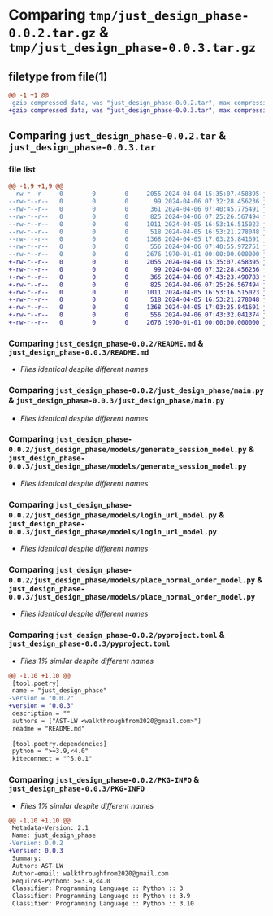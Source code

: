 # Comparing `tmp/just_design_phase-0.0.2.tar.gz` & `tmp/just_design_phase-0.0.3.tar.gz`

## filetype from file(1)

```diff
@@ -1 +1 @@
-gzip compressed data, was "just_design_phase-0.0.2.tar", max compression
+gzip compressed data, was "just_design_phase-0.0.3.tar", max compression
```

## Comparing `just_design_phase-0.0.2.tar` & `just_design_phase-0.0.3.tar`

### file list

```diff
@@ -1,9 +1,9 @@
--rw-r--r--   0        0        0     2055 2024-04-04 15:35:07.458395 just_design_phase-0.0.2/README.md
--rw-r--r--   0        0        0       99 2024-04-06 07:32:28.456236 just_design_phase-0.0.2/just_design_phase/__init__.py
--rw-r--r--   0        0        0      361 2024-04-06 07:40:45.775491 just_design_phase-0.0.2/just_design_phase/kite_login.py
--rw-r--r--   0        0        0      825 2024-04-06 07:25:26.567494 just_design_phase-0.0.2/just_design_phase/main.py
--rw-r--r--   0        0        0     1011 2024-04-05 16:53:16.515023 just_design_phase-0.0.2/just_design_phase/models/generate_session_model.py
--rw-r--r--   0        0        0      518 2024-04-05 16:53:21.278048 just_design_phase-0.0.2/just_design_phase/models/login_url_model.py
--rw-r--r--   0        0        0     1368 2024-04-05 17:03:25.841691 just_design_phase-0.0.2/just_design_phase/models/place_normal_order_model.py
--rw-r--r--   0        0        0      556 2024-04-06 07:40:55.972751 just_design_phase-0.0.2/pyproject.toml
--rw-r--r--   0        0        0     2676 1970-01-01 00:00:00.000000 just_design_phase-0.0.2/PKG-INFO
+-rw-r--r--   0        0        0     2055 2024-04-04 15:35:07.458395 just_design_phase-0.0.3/README.md
+-rw-r--r--   0        0        0       99 2024-04-06 07:32:28.456236 just_design_phase-0.0.3/just_design_phase/__init__.py
+-rw-r--r--   0        0        0      365 2024-04-06 07:43:23.490783 just_design_phase-0.0.3/just_design_phase/kite_login.py
+-rw-r--r--   0        0        0      825 2024-04-06 07:25:26.567494 just_design_phase-0.0.3/just_design_phase/main.py
+-rw-r--r--   0        0        0     1011 2024-04-05 16:53:16.515023 just_design_phase-0.0.3/just_design_phase/models/generate_session_model.py
+-rw-r--r--   0        0        0      518 2024-04-05 16:53:21.278048 just_design_phase-0.0.3/just_design_phase/models/login_url_model.py
+-rw-r--r--   0        0        0     1368 2024-04-05 17:03:25.841691 just_design_phase-0.0.3/just_design_phase/models/place_normal_order_model.py
+-rw-r--r--   0        0        0      556 2024-04-06 07:43:32.041374 just_design_phase-0.0.3/pyproject.toml
+-rw-r--r--   0        0        0     2676 1970-01-01 00:00:00.000000 just_design_phase-0.0.3/PKG-INFO
```

### Comparing `just_design_phase-0.0.2/README.md` & `just_design_phase-0.0.3/README.md`

 * *Files identical despite different names*

### Comparing `just_design_phase-0.0.2/just_design_phase/main.py` & `just_design_phase-0.0.3/just_design_phase/main.py`

 * *Files identical despite different names*

### Comparing `just_design_phase-0.0.2/just_design_phase/models/generate_session_model.py` & `just_design_phase-0.0.3/just_design_phase/models/generate_session_model.py`

 * *Files identical despite different names*

### Comparing `just_design_phase-0.0.2/just_design_phase/models/login_url_model.py` & `just_design_phase-0.0.3/just_design_phase/models/login_url_model.py`

 * *Files identical despite different names*

### Comparing `just_design_phase-0.0.2/just_design_phase/models/place_normal_order_model.py` & `just_design_phase-0.0.3/just_design_phase/models/place_normal_order_model.py`

 * *Files identical despite different names*

### Comparing `just_design_phase-0.0.2/pyproject.toml` & `just_design_phase-0.0.3/pyproject.toml`

 * *Files 1% similar despite different names*

```diff
@@ -1,10 +1,10 @@
 [tool.poetry]
 name = "just_design_phase"
-version = "0.0.2"
+version = "0.0.3"
 description = ""
 authors = ["AST-LW <walkthroughfrom2020@gmail.com>"]
 readme = "README.md"
 
 [tool.poetry.dependencies]
 python = ">=3.9,<4.0"
 kiteconnect = "^5.0.1"
```

### Comparing `just_design_phase-0.0.2/PKG-INFO` & `just_design_phase-0.0.3/PKG-INFO`

 * *Files 1% similar despite different names*

```diff
@@ -1,10 +1,10 @@
 Metadata-Version: 2.1
 Name: just_design_phase
-Version: 0.0.2
+Version: 0.0.3
 Summary: 
 Author: AST-LW
 Author-email: walkthroughfrom2020@gmail.com
 Requires-Python: >=3.9,<4.0
 Classifier: Programming Language :: Python :: 3
 Classifier: Programming Language :: Python :: 3.9
 Classifier: Programming Language :: Python :: 3.10
```

